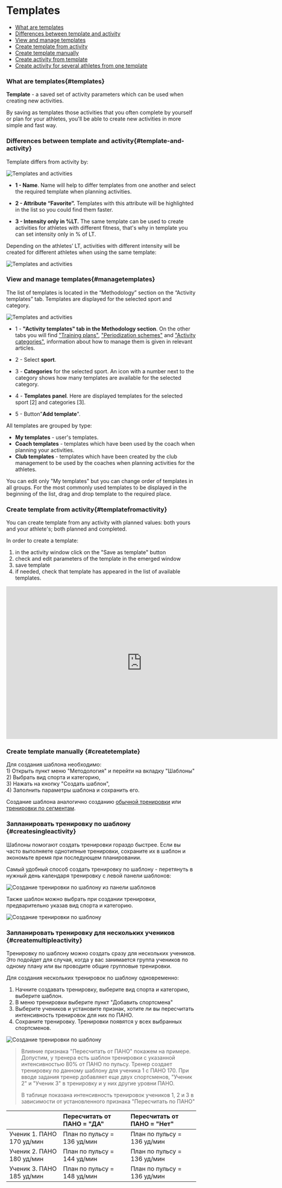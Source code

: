 # Templates

* [What are templates](#templates)
* [Differences between template and activity](#template-and-activity)
* [View and manage templates](#managetemplates)
* [Create template from activity](#templatefromactivity)
* [Create template manually](#createtemplate)
* [Create activity from template](#createsingleactivity)
* [Create activity for several athletes from one template](#createmultipleactivity)


### What are templates{#templates}

**Template** - a saved set of activity parameters which can be used when creating new activities. 

By saving as templates those activities that you often complete by yourself or plan for your athletes, you'll be able to create new activities in more simple and fast way. 

### Differences between template and activity{#template-and-activity}

Template differs from activity by: 

![Templates and activities](http://content.staminity.com/assets/images/_new/methodology/templates-view.png)

* **1 - Name**. Name will help to differ templates from one another and select the required template when planning activities.

* **2 - Attribute “Favorite”.** Templates with this attribute will be highlighted in the list so you could find them faster. 

* **3 - Intensity only in %LT.** The same template can be used to create activities for athletes with different fitness, that's why in template you can set intensity only in % of LT. 

Depending on the athletes’ LT, activities with different intensity will be created for different athletes when using the same template:  

![Templates and activities](http://content.staminity.com/assets/images/_new/methodology/template-and-activity.png)

### View and manage templates{#managetemplates}
The list of templates is located in the “Methodology” section on the “Activity templates” tab. Templates are displayed for the selected sport and category.

![Templates and activities](http://content.staminity.com/assets/images/_new/methodology/templates-navigation.png)

* 1 - **"Activity templates" tab in the Methodology section**. On the other tabs you will find ["Training plans"](/basics/training-plan.md), ["Periodization schemes"](/methodology/periodisation-schemes.md) and ["Activity categories"](/basics/categories.md), information about how to manage them is given in relevant articles.

* 2 - Select **sport**. 
* 3 - **Categories** for the selected sport. An icon with a number next to the category shows how many templates are available for the selected category. 
* 4 - **Templates panel**. Here are displayed templates for the selected sport [2] and categories [3].
* 5 - Button"**Add template**".

All templates are grouped by type:
* **My templates** - user's templates. 
* **Coach templates** - templates which have been used by the coach when planning your activities.  
* **Club templates** - templates which have been created by the club management to be used by the coaches when planning activities for the athletes.

You can edit only "My templates" but you can change order of templates in all groups. 
For the most commonly used templates to be displayed in the beginning of the list, drag and drop template to the required place.


### Create template from activity{#templatefromactivity}

You can create template from any activity with planned values: both yours and your athlete's; both planned and completed. 

In order to create a template:  
1) in the activity window click on the "Save as template" button  
2) check and edit parameters of the template in the emerged window  
3) save template
4) if needed, check that template has appeared in the list of available templates.

<iframe width="720" height="405" src="https://www.youtube.com/embed/eUqBAQs1LKA?rel=0" frameborder="0" allowfullscreen></iframe>


### Create template manually {#createtemplate}

Для создания шаблона необходимо:  
1\) Открыть пункт меню "Методология" и перейти на вкладку "Шаблоны"
2\) Выбрать вид спорта и категорию,  
3\) Нажать на кнопку "Создать шаблон",  
4\) Заполнить параметры шаблона и сохранить его.

Создание шаблона аналогично созданию [обычной тренировки](/basics/create-plan-activity.md#planactivity) или [тренировки по сегментам](/basics/create-plan-activity.md#structuredactivity). 

### Запланировать тренировку по шаблону {#createsingleactivity}

Шаблоны помогают создать тренировки гораздо быстрее. Если вы часто выполняете однотипные тренировки, сохраните их в шаблон и экономьте время при последующем планировании. 

Самый удобный способ создать тренировку по шаблону - перетянуть в нужный день календаря тренировку с левой панели шаблонов:

![Cоздание тренировки по шаблону из панели шаблонов](https://content.staminity.com/assets/images/_new/activity/activity-create-from-template-ezgif.gif)


Также шаблон можно выбрать при создании тренировки, предварительно указав вид спорта и категорию.

![Cоздание тренировки по шаблону](https://content.staminity.com/assets/images/_new/activity/activity-create-from-template-2-ezgif.gif)

### Запланировать тренировку для нескольких учеников {#createmultipleactivity}

Тренировку по шаблону можно создать сразу для нескольких учеников. Это подойдет для случая, когда у вас занимается группа учеников по одному плану или вы проводите общие групповые тренировки.

Для создания нескольких тренировок по шаблону одновременно:
1. Начните создавать тренировку, выберите вид спорта и категорию, выберите шаблон.
2. В меню тренировки выберите пункт "Добавить спортсмена"
3. Выберите учеников и установите признак, хотите ли вы пересчитать интенсивность тренировок для них по ПАНО.
4. Сохраните тренировку. Тренировки появятся у всех выбранных спортсменов. 

![Cоздание тренировки по шаблону](https://content.staminity.com/assets/images/_new/methodology/activity-for-2-athletes.gif)


> Влияние признака "Пересчитать от ПАНО" покажем на примере. Допустим, у тренера есть шаблон тренировки с указанной интенсивностью 80% от ПАНО по пульсу. Тренер создает тренировку по данному шаблону для ученика 1 с ПАНО 170. При вводе задания тренер добавляет еще двух спортсменов, "Ученик 2" и "Ученик 3" в тренировку и у них другие уровни ПАНО. 
>
> В таблице показана интенсивность тренировок учеников 1, 2 и 3 в зависимости от установленного признака "Пересчитать по ПАНО"

|  | Пересчитать от ПАНО = "ДА" | Пересчитать от ПАНО = "Нет" |
| :--- | :--- | :--- |
| Ученик 1. ПАНО 170  уд/мин| План по пульсу = 136 уд/мин | План по пульсу = 136 уд/мин |
| Ученик 2. ПАНО 180 уд/мин | План по пульсу = 144 уд/мин| План по пульсу = 136 уд/мин|
| Ученик 3. ПАНО 185 уд/мин | План по пульсу = 148 уд/мин| План по пульсу = 136 уд/мин|